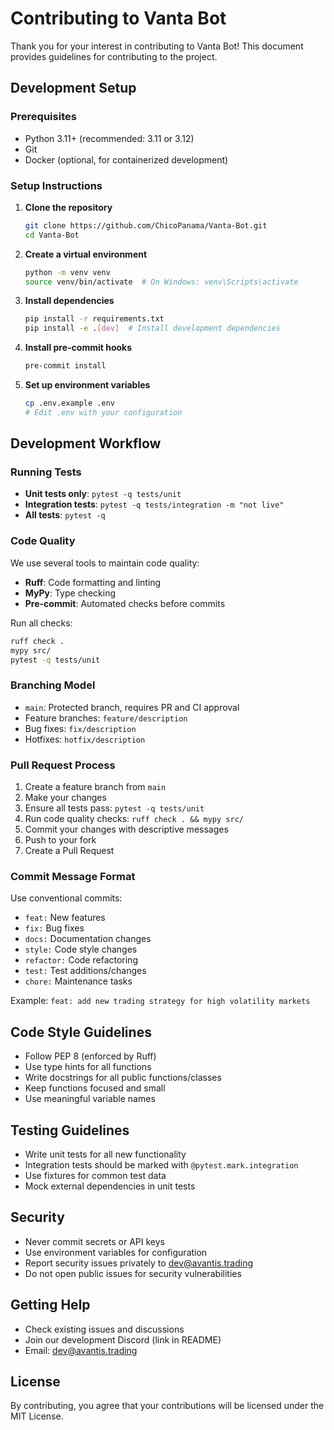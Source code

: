 # Contributing to Vanta Bot

Thank you for your interest in contributing to Vanta Bot! This document provides guidelines for contributing to the project.

## Development Setup

### Prerequisites

- Python 3.11+ (recommended: 3.11 or 3.12)
- Git
- Docker (optional, for containerized development)

### Setup Instructions

1. **Clone the repository**
   ```bash
   git clone https://github.com/ChicoPanama/Vanta-Bot.git
   cd Vanta-Bot
   ```

2. **Create a virtual environment**
   ```bash
   python -m venv venv
   source venv/bin/activate  # On Windows: venv\Scripts\activate
   ```

3. **Install dependencies**
   ```bash
   pip install -r requirements.txt
   pip install -e .[dev]  # Install development dependencies
   ```

4. **Install pre-commit hooks**
   ```bash
   pre-commit install
   ```

5. **Set up environment variables**
   ```bash
   cp .env.example .env
   # Edit .env with your configuration
   ```

## Development Workflow

### Running Tests

- **Unit tests only**: `pytest -q tests/unit`
- **Integration tests**: `pytest -q tests/integration -m "not live"`
- **All tests**: `pytest -q`

### Code Quality

We use several tools to maintain code quality:

- **Ruff**: Code formatting and linting
- **MyPy**: Type checking
- **Pre-commit**: Automated checks before commits

Run all checks:
```bash
ruff check .
mypy src/
pytest -q tests/unit
```

### Branching Model

- `main`: Protected branch, requires PR and CI approval
- Feature branches: `feature/description`
- Bug fixes: `fix/description`
- Hotfixes: `hotfix/description`

### Pull Request Process

1. Create a feature branch from `main`
2. Make your changes
3. Ensure all tests pass: `pytest -q tests/unit`
4. Run code quality checks: `ruff check . && mypy src/`
5. Commit your changes with descriptive messages
6. Push to your fork
7. Create a Pull Request

### Commit Message Format

Use conventional commits:
- `feat:` New features
- `fix:` Bug fixes
- `docs:` Documentation changes
- `style:` Code style changes
- `refactor:` Code refactoring
- `test:` Test additions/changes
- `chore:` Maintenance tasks

Example: `feat: add new trading strategy for high volatility markets`

## Code Style Guidelines

- Follow PEP 8 (enforced by Ruff)
- Use type hints for all functions
- Write docstrings for all public functions/classes
- Keep functions focused and small
- Use meaningful variable names

## Testing Guidelines

- Write unit tests for all new functionality
- Integration tests should be marked with `@pytest.mark.integration`
- Use fixtures for common test data
- Mock external dependencies in unit tests

## Security

- Never commit secrets or API keys
- Use environment variables for configuration
- Report security issues privately to dev@avantis.trading
- Do not open public issues for security vulnerabilities

## Getting Help

- Check existing issues and discussions
- Join our development Discord (link in README)
- Email: dev@avantis.trading

## License

By contributing, you agree that your contributions will be licensed under the MIT License.
